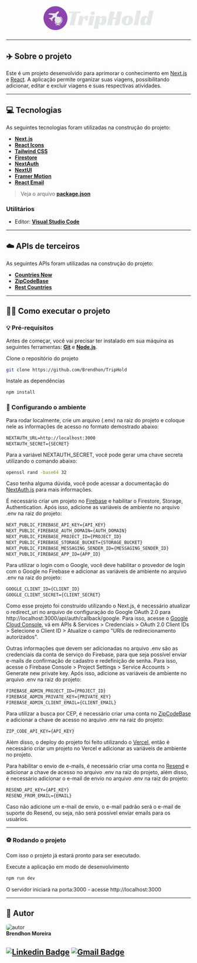 <h1 align="center">
    <img src="./public/Logo.png" width="300px;" alt="logo"/>
</h1>

---

## ✈️ Sobre o projeto

Este é um projeto desenvolvido para aprimorar o conhecimento em [Next.js](https://nextjs.org/) e [React](https://pt-br.reactjs.org/). A aplicação permite organizar suas viagens, possibilitando adicionar, editar e excluir viagens e suas respectivas atividades.

---

## 💻 Tecnologias

As seguintes tecnologias foram utilizadas na construção do projeto:

- **[Next.js](https://nextjs.org/)**
- **[React Icons](https://react-icons.github.io/react-icons/)**
- **[Tailwind CSS](https://tailwindcss.com/)**
- **[Firestore](https://firebase.google.com/docs/firestore)**
- **[NextAuth](https://next-auth.js.org/)**
- **[NextUI](https://nextui.org/)**
- **[Framer Motion](https://www.framer.com/motion/)**
- **[React Email](https://www.npmjs.com/package/react-email)**

> Veja o arquivo  **[package.json](https://github.com/Brendhon/TripHold/blob/main/package.json)**

### Utilitários
- Editor:  **[Visual Studio Code](https://code.visualstudio.com/)**

---

##  ☁️ APIs de terceiros

As seguintes APIs foram utilizadas na construção do projeto:

- **[Countries Now](https://countriesnow.space/)**
- **[ZipCodeBase](https://zipcodebase.com/)**
- **[Rest Countries](https://restcountries.com/)**

---

## 👨‍💻 Como executar o projeto

### 💡 Pré-requisitos

Antes de começar, você vai precisar ter instalado em sua máquina as seguintes ferramentas:
**[Git](https://git-scm.com)** e **[Node.js](https://nodejs.org/en/)**.<br> 

Clone o repositório do projeto

```bash
git clone https://github.com/Brendhon/TripHold
```

Instale as dependências

```bash
npm install
```


### 🎲 Configurando o ambiente

Para rodar localmente, crie um arquivo (.env) na raiz do projeto e coloque nele as informações de acesso no formato demostrado abaixo: 

```
NEXTAUTH_URL=http://localhost:3000
NEXTAUTH_SECRET={SECRET}
```

Para a variável NEXTAUTH_SECRET, você pode gerar uma chave secreta utilizando o comando abaixo:

```bash
openssl rand -base64 32
```

Caso tenha alguma dúvida, você pode acessar a documentação do [NextAuth.js](https://next-auth.js.org/getting-started/introduction) para mais informações.

É necessário criar um projeto no [Firebase](https://firebase.google.com/) e habilitar o Firestore, Storage, Authentication. Após isso, adicione as variáveis de ambiente no arquivo .env na raiz do projeto: 

```
NEXT_PUBLIC_FIREBASE_API_KEY={API_KEY}
NEXT_PUBLIC_FIREBASE_AUTH_DOMAIN={AUTH_DOMAIN}
NEXT_PUBLIC_FIREBASE_PROJECT_ID={PROJECT_ID}
NEXT_PUBLIC_FIREBASE_STORAGE_BUCKET={STORAGE_BUCKET}
NEXT_PUBLIC_FIREBASE_MESSAGING_SENDER_ID={MESSAGING_SENDER_ID}
NEXT_PUBLIC_FIREBASE_APP_ID={APP_ID}
```

Para utilizar o login com o Google, você deve habilitar o provedor de login com o Google no Firebase e adicionar as variáveis de ambiente no arquivo .env na raiz do projeto:

``` 
GOOGLE_CLIENT_ID={CLIENT_ID}
GOOGLE_CLIENT_SECRET={CLIENT_SECRET}
```

Como esse projeto foi construído utilizando o Next.js, é necessário atualizar o redirect_uri no arquivo de configuração do Google OAuth 2.0 para http://localhost:3000/api/auth/callback/google. Para isso, acesse o [Google Cloud Console](https://console.cloud.google.com/), vá em APIs & Services > Credenciais > OAuth 2.0 Client IDs > Selecione o Client ID > Atualize o campo "URIs de redirecionamento autorizados". 

Outras informações que devem ser adicionadas no arquivo .env são as credenciais da conta de serviço do Firebase, para que seja possível enviar e-mails de confirmação de cadastro e redefinição de senha. Para isso, acesse o Firebase Console > Project Settings > Service Accounts > Generate new private key. Após isso, adicione as variáveis de ambiente no arquivo .env na raiz do projeto:

```
FIREBASE_ADMIN_PROJECT_ID={PROJECT_ID}
FIREBASE_ADMIN_PRIVATE_KEY={PRIVATE_KEY}
FIREBASE_ADMIN_CLIENT_EMAIL={CLIENT_EMAIL}
```

Para utilizar a busca por CEP, é necessário criar uma conta no [ZipCodeBase](https://app.zipcodebase.com/) e adicionar a chave de acesso no arquivo .env na raiz do projeto:

```
ZIP_CODE_API_KEY={API_KEY}
```

Além disso, o deploy do projeto foi feito utilizando o [Vercel](https://vercel.com/), então é necessário criar um projeto no Vercel e adicionar as variáveis de ambiente no projeto.

Para habilitar o envio de e-mails, é necessário criar uma conta no [Resend](https://resend.com/) e adicionar a chave de acesso no arquivo .env na raiz do projeto, além disso, é necessário adicionar o e-mail de envio no arquivo .env na raiz do projeto:

```
RESEND_API_KEY={API_KEY}
RESEND_FROM_EMAIL={EMAIL}
```

Caso não adicione um e-mail de envio, o e-mail padrão será o e-mail de suporte do Resend, ou seja, não será possível enviar emails para os usuários.

---

### ⚽ Rodando o projeto 


Com isso o projeto já estará pronto para ser executado.

Execute a aplicação em modo de desenvolvimento

```bash
npm run dev
```

O servidor iniciará na porta:3000 - acesse http://localhost:3000

---

## 👥 Autor
<img style="border-radius: 20%;" src="https://avatars1.githubusercontent.com/u/52840078?s=400&u=67bc81db89b5abf12cf592e0c610426afd3a02f4&v=4" width="120px;" alt="autor"/><br>
**Brendhon Moreira**

[![Linkedin Badge](https://img.shields.io/badge/-Brendhon-blue?style=flat-square&logo=Linkedin&logoColor=white&link=https://www.linkedin.com/in/brendhon-moreira)](https://www.linkedin.com/in/brendhon-moreira)
[![Gmail Badge](https://img.shields.io/badge/-brendhon.e.c.m@gmail.com-c14438?style=flat-square&logo=Gmail&logoColor=white&link=mailto:brendhon.e.c.m@gmail.com)](mailto:brendhon.e.c.m@gmail.com)
---

